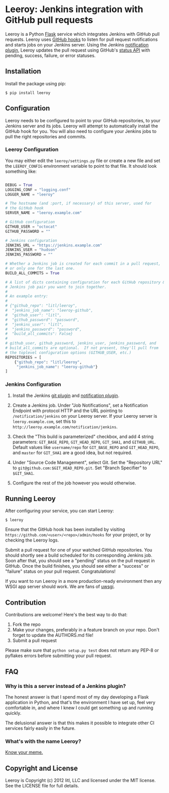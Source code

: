 # Leeroy: Jenkins integration with GitHub pull requests

Leeroy is a Python [Flask](http://flask.pocoo.org) service which
integrates Jenkins with GitHub pull requests.  Leeroy uses [GitHub
hooks](http://developer.github.com/v3/repos/hooks/) to listen for pull
request notifications and starts jobs on your Jenkins server.  Using the
Jenkins [notification plugin][jnp], Leeroy updates the pull request using
GitHub's [status API](http://developer.github.com/v3/repos/statuses/)
with pending, success, failure, or error statuses.

## Installation

Install the package using pip:

    $ pip install leeroy

## Configuration

Leeroy needs to be configured to point to your GitHub repositories,
to your Jenkins server and its jobs.  Leeroy will attempt to automatically
install the GitHub hook for you.  You will also need to configure your
Jenkins jobs to pull the right repositories and commits.

### Leeroy Configuration

You may either edit the `leeroy/settings.py` file or create a new file and
set the `LEEROY_CONFIG` environment variable to point to that file.  It
should look something like:

```python

DEBUG = True
LOGGING_CONF = "logging.conf"
LOGGER_NAME = "leeroy"

# The hostname (and :port, if necessary) of this server, used for
# the GitHub hook
SERVER_NAME = "leeroy.example.com"

# GitHub configuration
GITHUB_USER = "octocat"
GITHUB_PASSWORD = ""

# Jenkins configuration
JENKINS_URL = "https://jenkins.example.com"
JENKINS_USER = "hudson"
JENKINS_PASSWORD = ""

# Whether a Jenkins job is created for each commit in a pull request,
# or only one for the last one.
BUILD_ALL_COMMITS = True

# A list of dicts containing configuration for each GitHub repository &
# Jenkins job pair you want to join together.
#
# An example entry:
#
# {"github_repo": "litl/leeroy",
#  "jenkins_job_name": "leeroy-github",
#  "github_user": "litl",
#  "github_password": "password",
#  "jenkins_user": "litl",
#  "jenkins_password": "password",
#  "build_all_commits": False}
#
# github_user, github_password, jenkins_user, jenkins_password, and
# build_all_commits are optional.  If not present, they'll pull from
# the toplevel configuration options (GITHUB_USER, etc.)
REPOSITORIES = [
    {"github_repo": "litl/leeroy",
     "jenkins_job_name": "leeroy-github"}
]
```

### Jenkins Configuration

1. Install the Jenkins [git plugin][jgp] and [notification plugin][jnp].

2. Create a Jenkins job.  Under "Job Notifications", set a Notification
Endpoint with protocol HTTP and the URL pointing to `/notification/jenkins`
on your Leeroy server.  If your Leeroy server is `leeroy.example.com`, set
this to `http://leeroy.example.com/notification/jenkins`.

3. Check the "This build is parameterized" checkbox, and add 4 string
parameters: `GIT_BASE_REPO`, `GIT_HEAD_REPO`, `GIT_SHA1`, and `GITHUB_URL`.
Default values like `username/repo` for `GIT_BASE_REPO` and `GIT_HEAD_REPO`,
and `master` for `GIT_SHA1` are a good idea, but not required.

4. Under "Source Code Management", select Git.  Set the "Repository URL" to
`git@github.com:$GIT_HEAD_REPO.git`.  Set "Branch Specifier" to `$GIT_SHA1`.

5. Configure the rest of the job however you would otherwise.

[jgp]: https://wiki.jenkins-ci.org/display/JENKINS/Git+Plugin
[jnp]: https://wiki.jenkins-ci.org/display/JENKINS/Notification+Plugin

## Running Leeroy

After configuring your service, you can start Leeroy:

    $ leeroy

Ensure that the GitHub hook has been installed by visiting
`https://github.com/<user>/<repo>/admin/hooks` for your project, or by
checking the Leeroy logs.

Submit a pull request for one of your watched GitHub repositories.  You
should shortly see a build scheduled for its corresponding Jenkins job.
Soon after that, you should see a "pending" status on the pull request
in GitHub.  Once the build finishes, you should see either a "success"
or "failure" status on your pull request.  Congratulations!

If you want to run Leeroy in a more production-ready environment then any
WSGI app server should work.  We are fans of
[uwsgi](http://projects.unbit.it/uwsgi/).

## Contribution

Contributions are welcome!  Here's the best way to do that:

1. Fork the repo
2. Make your changes, preferably in a feature branch on your repo.  Don't
forget to update the AUTHORS.md file!
3. Submit a pull request

Please make sure that `python setup.py test` does not return any PEP-8 or
pyflakes errors before submitting your pull request.

## FAQ

### Why is this a server instead of a Jenkins plugin?

The honest answer is that I spend most of my day developing a Flask
application in Python, and that's the environment I have set up, feel
very comfortable in, and where I knew I could get something up and
running quickly.

The delusional answer is that this makes it possible to integrate
other CI services fairly easily in the future.

### What's with the name Leeroy?

[Know your meme.](http://knowyourmeme.com/memes/leeroy-jenkins)

## Copyright and License

Leeroy is Copyright (c) 2012 litl, LLC and licensed under the MIT license.
See the LICENSE file for full details.

